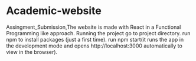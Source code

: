 # Academic-website
Assingment_Submission,The website is made with React in a Functional Programming like approach.
Running the project go to project directory. 
run npm to install packages (just a first time).
run npm start(it runs the app in the development mode and opens http://localhost:3000 automatically to view in the browser).
